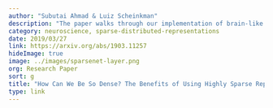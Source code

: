 ```yaml
---
author: "Subutai Ahmad & Luiz Scheinkman"
description: "The paper walks through our implementation of brain-like SDRs in practical systems as a proof of concept. We implemented a sparse layer that can be dropped into existing deep learning and convolutional networks. We then trained sparse networks with back propagation, validated them with popular datasets and tested their accuracy with noisy images and sounds."
category: neuroscience, sparse-distributed-representations
date: 2019/03/27
link: https://arxiv.org/abs/1903.11257
hideImage: true
image: ../images/sparsenet-layer.png
org: Research Paper
sort: g
title: "How Can We Be So Dense? The Benefits of Using Highly Sparse Representations"
type: link
---
```


